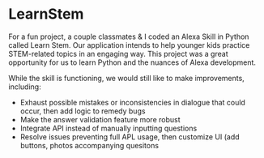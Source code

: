 # LearnStem
For a fun project, a couple classmates & I coded an Alexa Skill in Python called Learn Stem. Our application intends to help younger kids practice STEM-related topics in an engaging way. This project was a great opportunity for us to learn Python and the nuances of Alexa development.

While the skill is functioning, we would still like to make improvements, including:
- Exhaust possible mistakes or inconsistencies in dialogue that could occur, then add logic to remedy bugs
- Make the answer validation feature more robust 
- Integrate API instead of manually inputting questions
- Resolve issues preventing full APL usage, then customize UI (add buttons, photos accompanying quesitons
